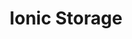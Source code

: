 ---
title: Ionic Storage
description: Manage app state between sessions with Ionic Storage
weight: 11
lastmod: 2021-11-11T10:23:30-09:00
draft: false
vimeo: 348515219
emoji: 💾
---
